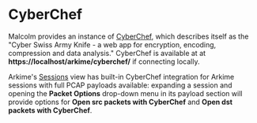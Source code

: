 # <a name="CyberChef"></a>CyberChef

Malcolm provides an instance of [CyberChef](https://github.com/gchq/CyberChef), which describes itself as the "Cyber Swiss Army Knife - a web app for encryption, encoding, compression and data analysis." CyberChef is available at at **https://localhost/arkime/cyberchef/** if connecting locally.

Arkime's [Sessions](arkime.md#ArkimeSessions) view has built-in CyberChef integration for Arkime sessions with full PCAP payloads available: expanding a session and opening the **Packet Options** drop-down menu in its payload section will provide options for **Open src packets with CyberChef** and **Open dst packets with CyberChef**.
